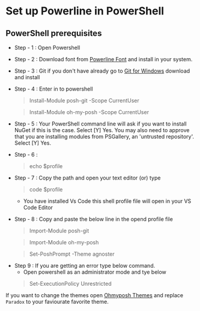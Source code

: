 # Set up Powerline in PowerShell
## PowerShell prerequisites
* Step - 1 : Open Powershell
* Step - 2 : Download font from [Powerline Font](https://github.com/kannansgithub/Powerline-font) and install in your system.
* Step - 3 : Git if you don't have already go to  [Git for Windows](https://git-scm.com/downloads) download and install
* Step - 4 : Enter in to powershell
  > Install-Module posh-git -Scope CurrentUser

  > Install-Module oh-my-posh -Scope CurrentUser
* Step - 5 : Your PowerShell command line will ask if you want to install NuGet if this is the case. Select [Y] Yes. You may also need to approve that you are installing modules from PSGallery, an 'untrusted repository'. Select [Y] Yes.
* Step - 6 : 
  > echo $profile
* Step - 7 : Copy the path and open your text editor (or) type 
  > code $profile
    - You have installed Vs Code this shell profile file will open in your VS Code Editor
- Step - 8 : Copy and paste the below line in the opend profile file
  > Import-Module posh-git

  > Import-Module oh-my-posh

  > Set-PoshPrompt -Theme agnoster
* Step 9 : If you are getting an error type below command. 
   - Open powershell as an administrator mode and tye below
   > Set-ExecutionPolicy Unrestricted

If you want to change the themes open [Ohmyposh Themes](https://ohmyposh.dev/docs/themes) and replace `Paradox` to your faviourate favorite theme.

